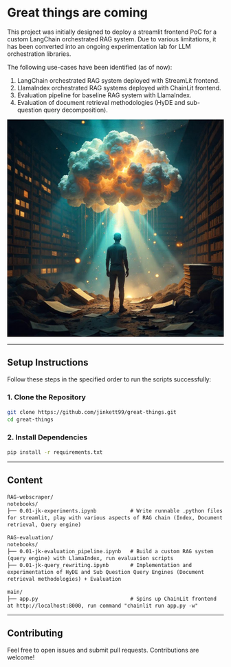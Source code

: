 # Great things are coming
This project was initially designed to deploy a streamlit frontend PoC for a custom LangChain orchestrated RAG system. Due to various limitations, it has been converted into an ongoing experimentation lab for LLM orchestration libraries.

The following use-cases have been identified (as of now): 
1. LangChain orchestrated RAG system deployed with StreamLit frontend.  
2. LlamaIndex orchestrated RAG systems deployed with ChainLit frontend.
3. Evaluation pipeline for baseline RAG system with LlamaIndex.
4. Evaluation of document retrieval methodologies (HyDE and sub-question query decomposition).

![Image](images/rag_abstraction.png)

---

## **Setup Instructions**  

Follow these steps in the specified order to run the scripts successfully:

### **1. Clone the Repository**  
```bash
git clone https://github.com/jinkett99/great-things.git
cd great-things
```

### **2. Install Dependencies**  
```bash
pip install -r requirements.txt
```

---

## **Content**
```
RAG-webscraper/
notebooks/
├── 0.01-jk-experiments.ipynb           # Write runnable .python files for streamlit, play with various aspects of RAG chain (Index, Document retrieval, Query engine)
```

```
RAG-evaluation/
notebooks/
├── 0.01-jk-evaluation_pipeline.ipynb   # Build a custom RAG system (query engine) with LlamaIndex, run evaluation scripts
├── 0.01-jk-query_rewriting.ipynb       # Implementation and experimentation of HyDE and Sub Question Query Engines (Document retrieval methodologies) + Evaluation
```

```
main/
├── app.py                              # Spins up ChainLit frontend at http://localhost:8000, run command "chainlit run app.py -w"
```

---

## **Contributing**  
Feel free to open issues and submit pull requests. Contributions are welcome!
